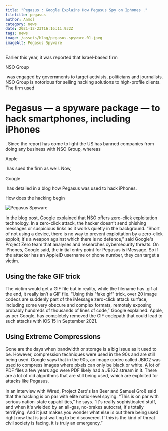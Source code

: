 ```yaml
---
title: "Pegasus : Google Explains How Pegasus Spy on Iphones ."
filetitle: pegasus
author: Anmol
category: news
date: 2021-12-23T16:16:11.932Z
tags: news
image: /assets/blog/pegasus-spyware-01.jpeg
imageAlt: Pegasus Spyware
---
```

Earlier this year, it was reported that Israel-based firm 

NSO Group

 was engaged by governments to target activists, politicians and journalists. NSO Group is notorious for selling hacking solutions to high-profile clients. The firm used 

# Pegasus — a spyware package — to hack smartphones, including iPhones

. Since the report has come to light the US has banned companies from doing any business with NSO Group, whereas 

Apple

 has sued the firm as well. Now, 

Google

 has detailed in a blog how Pegasus was used to hack iPhones. 

How does the hacking begin

![Pegasus Spyware](/assets/blog/pegasus-spyware-02.jpeg "Pegasus Spyware")

In the blog post, Google explained that NSO offers zero-click exploitation technology. In a zero-click attack, the hacker doesn’t send phishing messages or suspicious links as it works quietly in the background. “Short of not using a device, there is no way to prevent exploitation by a zero-click exploit; it's a weapon against which there is no defence,” said Google's Project Zero team that analyses and researches cybersecurity threats. On iPhones, Google said, the initial entry point for Pegasus is iMessage. So if the attacker has an AppleID username or phone number, they can target a victim.



## Using the fake GIF trick

The victim would get a GIF file but in reality, while the filename has .gif at the end, it really isn’t a GIF file. “Using this "fake gif" trick, over 20 image codecs are suddenly part of the iMessage zero-click attack surface, including some very obscure and complex formats, remotely exposing probably hundreds of thousands of lines of code,” Google explained. Apple, as per Google, has completely removed the GIF codepath that could lead to such attacks with iOS 15 in September 2021.



## Using Extreme Compressions

Gone are the days when bandwidth or storage is a big issue as it used to be. However, compression techniques were used in the 90s and are still being used. Google says that in the 90s, an image codec called JBIG2 was used to compress images where pixels can only be black or white. A lot of PDF files a few years ago were PDF likely had a JBIG2 stream in it. There are a lot of old algorithms that are still being used, which are exploited for attacks like Pegasus.



In an interview with Wired, Project Zero's Ian Beer and Samuel Groß said that the hacking is on par with elite natio-level spying. “This is on par with serious nation-state capabilities,” he says. “It's really sophisticated stuff, and when it's wielded by an all-gas, no-brakes autocrat, it's totally terrifying. And it just makes you wonder what else is out there being used right now that is just waiting to be discovered. If this is the kind of threat civil society is facing, it is truly an emergency.”